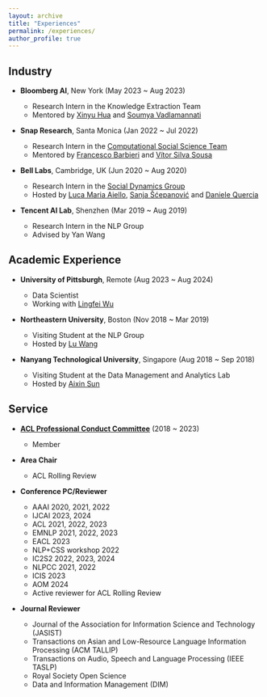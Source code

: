 ```yaml
---
layout: archive
title: "Experiences"
permalink: /experiences/
author_profile: true
---
```


## Industry

* **Bloomberg AI**, New York (May 2023 ~ Aug 2023)
  * Research Intern in the Knowledge Extraction Team
  * Mentored by [Xinyu Hua](https://xinyuhua.github.io) and [Soumya Vadlamannati](https://www.linkedin.com/in/soumya-vadlamannati/)

* **Snap Research**, Santa Monica (Jan 2022 ~ Jul 2022) 
  * Research Intern in the [Computational Social Science Team](https://research.snap.com/team/user-modeling-and-personalization.html)
  * Mentored by [Francesco Barbieri](https://scholar.google.com/citations?user=B10uzI4AAAAJ&hl=en&authuser=2) and [Vítor Silva Sousa](https://www.linkedin.com/in/vitor-silva-sousa/)

* **Bell Labs**, Cambridge, UK (Jun 2020 ~ Aug 2020)
  * Research Intern in the [Social Dynamics Group](https://social-dynamics.net/)
  * Hosted by [Luca Maria Aiello](http://www.lajello.com/), [Sanja Šćepanović](http://sanja7s.space/) and [Daniele Quercia](http://researchswinger.org/)

* **Tencent AI Lab**, Shenzhen (Mar 2019 ~ Aug 2019)
  * Research Intern in the NLP Group
  * Advised by Yan Wang

## Academic Experience

* **University of Pittsburgh**, Remote (Aug 2023 ~ Aug 2024)
  * Data Scientist
  * Working with [Lingfei Wu](https://lingfeiwu.github.io)

* **Northeastern University**, Boston (Nov 2018 ~ Mar 2019)
  * Visiting Student at the NLP Group
  * Hosted by [Lu Wang](http://www.ccs.neu.edu/home/luwang/index.html)

* **Nanyang Technological University**, Singapore (Aug 2018 ~ Sep 2018)
  * Visiting Student at the Data Management and Analytics Lab
  * Hosted by [Aixin Sun](http://www.ntu.edu.sg/home/axsun/)

## Service

* [**ACL Professional Conduct Committee**](https://www.aclweb.org/adminwiki/index.php?title=Professional_Conduct_Committee) (2018 ~ 2023)
  * Member

* **Area Chair**
  * ACL Rolling Review

* **Conference PC/Reviewer**
  * AAAI 2020, 2021, 2022
  * IJCAI 2023, 2024
  * ACL 2021, 2022, 2023
  * EMNLP 2021, 2022, 2023
  * EACL 2023
  * NLP+CSS workshop 2022
  * IC2S2 2022, 2023, 2024
  * NLPCC 2021, 2022
  * ICIS 2023
  * AOM 2024
  * Active reviewer for ACL Rolling Review

* **Journal Reviewer**
  * Journal of the Association for Information Science and Technology (JASIST)
  * Transactions on Asian and Low-Resource Language Information Processing (ACM TALLIP)
  * Transactions on Audio, Speech and Language Processing (IEEE TASLP)
  * Royal Society Open Science
  * Data and Information Management (DIM)
